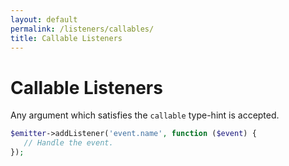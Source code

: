 ```yaml
---
layout: default
permalink: /listeners/callables/
title: Callable Listeners
---
```


# Callable Listeners

Any argument which satisfies the `callable` type-hint is accepted.

~~~ php
$emitter->addListener('event.name', function ($event) {
   // Handle the event.
});
~~~
